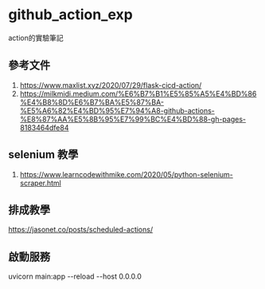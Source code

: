 # github_action_exp
action的實驗筆記



## 參考文件

1. https://www.maxlist.xyz/2020/07/29/flask-cicd-action/
2. https://milkmidi.medium.com/%E6%B7%B1%E5%85%A5%E4%BD%86%E4%B8%8D%E6%B7%BA%E5%87%BA-%E5%A6%82%E4%BD%95%E7%94%A8-github-actions-%E8%87%AA%E5%8B%95%E7%99%BC%E4%BD%88-gh-pages-8183464dfe84

## selenium 教學
1. https://www.learncodewithmike.com/2020/05/python-selenium-scraper.html

## 排成教學
https://jasonet.co/posts/scheduled-actions/

## 啟動服務
uvicorn main:app --reload --host 0.0.0.0